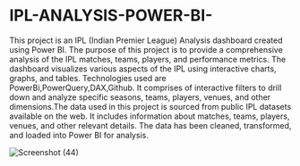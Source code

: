# IPL-ANALYSIS-POWER-BI-
This project is an IPL (Indian Premier League) Analysis dashboard created using Power BI. The purpose of this project is to provide a comprehensive analysis of the IPL matches, teams, players, and performance metrics. The dashboard visualizes various aspects of the IPL using interactive charts, graphs, and tables.
Technologies used are PowerBi,PowerQuery,DAX,Github.
It comprises of interactive filters to drill down and analyze specific seasons, teams, players, venues, and other dimensions.The data used in this project is sourced from public IPL datasets available on the web. It includes information about matches, teams, players, venues, and other relevant details. The data has been cleaned, transformed, and loaded into Power BI for analysis.

![Screenshot (44)](https://github.com/peelidramuk/IPL-ANALYSIS-POWER-BI-/assets/134531773/7a429188-d0eb-43d7-89d4-e2aa6b90b365)
